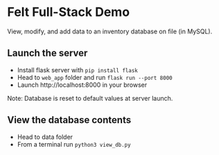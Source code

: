 # Felt Full-Stack Demo

View, modify, and add data to an inventory database on file (in MySQL).

## Launch the server
- Install flask server with `pip install flask`
- Head to `web_app` folder and run `flask run --port 8000`
- Launch http://localhost:8000 in your browser

Note: Database is reset to default values at server launch.

## View the database contents
- Head to data folder
- From a terminal run `python3 view_db.py` 
